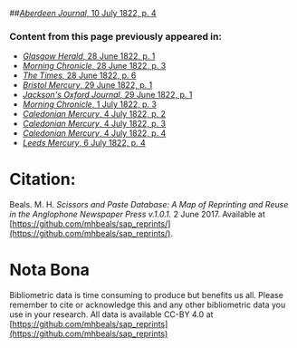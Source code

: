 ##[*Aberdeen Journal*, 10 July 1822, p. 4](https://mhbeals.github.io/sap_html/Aberdeen-Journal/Aberdeen-Journal-10-July-1822-p-4)

### Content from this page previously appeared in:
+ [*Glasgow Herald*, 28 June 1822, p. 1](https://mhbeals.github.io/sap_html/Glasgow-Herald/Glasgow-Herald-28-June-1822-p-1)
+ [*Morning Chronicle*, 28 June 1822, p. 3](https://mhbeals.github.io/sap_html/Morning-Chronicle/Morning-Chronicle-28-June-1822-p-3)
+ [*The Times*, 28 June 1822, p. 6](https://mhbeals.github.io/sap_html/The-Times/The-Times-28-June-1822-p-6)
+ [*Bristol Mercury*, 29 June 1822, p. 1](https://mhbeals.github.io/sap_html/Bristol-Mercury/Bristol-Mercury-29-June-1822-p-1)
+ [*Jackson's Oxford Journal*, 29 June 1822, p. 1](https://mhbeals.github.io/sap_html/Jackson's-Oxford-Journal/Jackson's-Oxford-Journal-29-June-1822-p-1)
+ [*Morning Chronicle*, 1 July 1822, p. 3](https://mhbeals.github.io/sap_html/Morning-Chronicle/Morning-Chronicle-1-July-1822-p-3)
+ [*Caledonian Mercury*, 4 July 1822, p. 2](https://mhbeals.github.io/sap_html/Caledonian-Mercury/Caledonian-Mercury-4-July-1822-p-2)
+ [*Caledonian Mercury*, 4 July 1822, p. 3](https://mhbeals.github.io/sap_html/Caledonian-Mercury/Caledonian-Mercury-4-July-1822-p-3)
+ [*Caledonian Mercury*, 4 July 1822, p. 4](https://mhbeals.github.io/sap_html/Caledonian-Mercury/Caledonian-Mercury-4-July-1822-p-4)
+ [*Leeds Mercury*, 6 July 1822, p. 4](https://mhbeals.github.io/sap_html/Leeds-Mercury/Leeds-Mercury-6-July-1822-p-4)
                    
# Citation: 

Beals. M. H. *Scissors and Paste Database: A Map of Reprinting and Reuse in the Anglophone Newspaper Press v.1.0.1.* 2 June 2017. Available at [https://github.com/mhbeals/sap_reprints/](https://github.com/mhbeals/sap_reprints/). 
                    
# Nota Bona

Bibliometric data is time consuming to produce but benefits us all. Please remember to cite or acknowledge this and any other bibliometric data you use in your research. All data is available CC-BY 4.0 at [https://github.com/mhbeals/sap_reprints](https://github.com/mhbeals/sap_reprints)
